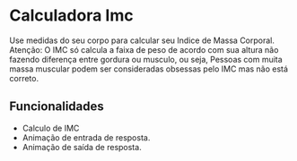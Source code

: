 
# Calculadora Imc

Use medidas do seu corpo para calcular seu Indice de Massa Corporal.
Atenção: O IMC só calcula a faixa de peso de acordo com sua altura não fazendo diferença entre gordura ou musculo, ou seja, Pessoas com muita massa muscular podem ser consideradas obsessas pelo IMC mas não está correto.



## Funcionalidades

- Calculo de IMC 
- Animação de entrada de resposta.
- Animação de saída de resposta.
